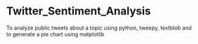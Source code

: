 # Twitter_Sentiment_Analysis
To analyze public tweets about a topic using python, tweepy, textblob and to generate a pie chart using matplotlib
